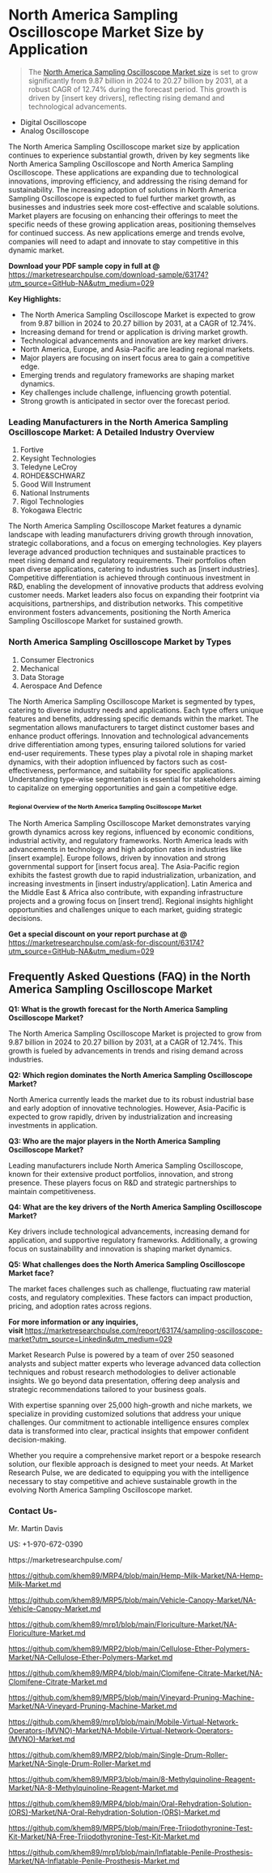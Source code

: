 <h1>North America Sampling Oscilloscope Market&nbsp;Size by Application</h1><blockquote><p>The <a href="https://marketresearchpulse.com/download-sample/63174?utm_source=GitHub-NA&amp;utm_medium=029">North America Sampling Oscilloscope Market size</a> is set to grow significantly from 9.87 billion in 2024 to 20.27 billion by 2031, at a robust CAGR of 12.74% during the forecast period. This growth is driven by [insert key drivers], reflecting rising demand and technological advancements.</p></blockquote><ul><li>Digital Oscilloscope<li> Analog Oscilloscope</li></ul><p>The North America Sampling Oscilloscope market size by application continues to experience substantial growth, driven by key segments like North America Sampling Oscilloscope and North America Sampling Oscilloscope. These applications are expanding due to technological innovations, improving efficiency, and addressing the rising demand for sustainability. The increasing adoption of solutions in North America Sampling Oscilloscope is expected to fuel further market growth, as businesses and industries seek more cost-effective and scalable solutions. Market players are focusing on enhancing their offerings to meet the specific needs of these growing application areas, positioning themselves for continued success. As new applications emerge and trends evolve, companies will need to adapt and innovate to stay competitive in this dynamic market.</p><p><strong>Download your PDF sample copy in full at @ </strong><a href="https://marketresearchpulse.com/download-sample/63174?utm_source=GitHub-NA&amp;utm_medium=029">https://marketresearchpulse.com/download-sample/63174?utm_source=GitHub-NA&amp;utm_medium=029</a></p><p><strong>Key Highlights: </strong></p><ul><li>The North America Sampling Oscilloscope Market is expected to grow from 9.87 billion in 2024 to 20.27 billion by 2031, at a CAGR of 12.74%.</li><li>Increasing demand for trend or application is driving market growth.</li><li>Technological advancements and innovation are key market drivers.</li><li>North America, Europe, and Asia-Pacific are leading regional markets.</li><li>Major players are focusing on insert focus area to gain a competitive edge.</li><li>Emerging trends and regulatory frameworks are shaping market dynamics.</li><li>Key challenges include challenge, influencing growth potential.</li><li>Strong growth is anticipated in sector over the forecast period.</li></ul><h3>Leading Manufacturers in the North America Sampling Oscilloscope Market: A Detailed Industry Overview</h3><ol><li>Fortive</li><li>Keysight Technologies</li><li>Teledyne LeCroy</li><li>ROHDE&SCHWARZ</li><li>Good Will Instrument</li><li>National Instruments</li><li>Rigol Technologies</li><li>Yokogawa Electric</li></ol><div class="flex max-w-full flex-col flex-grow"><div class="min-h-8 text-message flex w-full flex-col items-end gap-2 whitespace-normal break-words [.text-message+&amp;]:mt-5" dir="auto" data-message-author-role="assistant" data-message-id="fd8432e4-4910-450d-b182-61b7bfb0a01f" data-message-model-slug="gpt-4o"><div class="flex w-full flex-col gap-1 empty:hidden first:pt-[3px]"><div class="markdown prose w-full break-words dark:prose-invert light"><p>The North America Sampling Oscilloscope Market features a dynamic landscape with leading manufacturers driving growth through innovation, strategic collaborations, and a focus on emerging technologies. Key players leverage advanced production techniques and sustainable practices to meet rising demand and regulatory requirements. Their portfolios often span diverse applications, catering to industries such as [insert industries]. Competitive differentiation is achieved through continuous investment in R&amp;D, enabling the development of innovative products that address evolving customer needs. Market leaders also focus on expanding their footprint via acquisitions, partnerships, and distribution networks. This competitive environment fosters advancements, positioning the North America Sampling Oscilloscope Market for sustained growth.</p></div></div></div></div><h3>North America Sampling Oscilloscope Market by Types</h3><ol><li>Consumer Electronics<li> Mechanical<li> Data Storage<li> Aerospace And Defence</li></ol><div class="flex max-w-full flex-col flex-grow"><div class="min-h-8 text-message flex w-full flex-col items-end gap-2 whitespace-normal break-words [.text-message+&amp;]:mt-5" dir="auto" data-message-author-role="assistant" data-message-id="084470be-0bb7-4664-bddf-5156b4f41249" data-message-model-slug="gpt-4o-mini"><div class="flex w-full flex-col gap-1 empty:hidden first:pt-[3px]"><div class="markdown prose w-full break-words dark:prose-invert light"><p>The North America Sampling Oscilloscope Market is segmented by types, catering to diverse industry needs and applications. Each type offers unique features and benefits, addressing specific demands within the market. The segmentation allows manufacturers to target distinct customer bases and enhance product offerings. Innovation and technological advancements drive differentiation among types, ensuring tailored solutions for varied end-user requirements. These types play a pivotal role in shaping market dynamics, with their adoption influenced by factors such as cost-effectiveness, performance, and suitability for specific applications. Understanding type-wise segmentation is essential for stakeholders aiming to capitalize on emerging opportunities and gain a competitive edge.</p></div></div></div></div><h3><span style="font-size: 11px;">Regional Overview of the North America Sampling Oscilloscope Market</span></h3><div class="flex max-w-full flex-col flex-grow"><div class="min-h-8 text-message flex w-full flex-col items-end gap-2 whitespace-normal break-words [.text-message+&amp;]:mt-5" dir="auto" data-message-author-role="assistant" data-message-id="e9038762-ce64-4e30-91c9-9bd413514231" data-message-model-slug="gpt-4o-mini"><div class="flex w-full flex-col gap-1 empty:hidden first:pt-[3px]"><div class="markdown prose w-full break-words dark:prose-invert light"><p>The North America Sampling Oscilloscope Market demonstrates varying growth dynamics across key regions, influenced by economic conditions, industrial activity, and regulatory frameworks. North America leads with advancements in technology and high adoption rates in industries like [insert example]. Europe follows, driven by innovation and strong governmental support for [insert focus area]. The Asia-Pacific region exhibits the fastest growth due to rapid industrialization, urbanization, and increasing investments in [insert industry/application]. Latin America and the Middle East &amp; Africa also contribute, with expanding infrastructure projects and a growing focus on [insert trend]. Regional insights highlight opportunities and challenges unique to each market, guiding strategic decisions.</p></div></div></div></div><p><strong>Get a special discount on your report purchase at @ </strong><a href="https://marketresearchpulse.com/ask-for-discount/63174?utm_source=GitHub-NA&amp;utm_medium=029">https://marketresearchpulse.com/ask-for-discount/63174?utm_source=GitHub-NA&amp;utm_medium=029</a></p><h2>Frequently Asked Questions (FAQ) in the North America Sampling Oscilloscope Market</h2><p><strong>Q1: What is the growth forecast for the North America Sampling Oscilloscope Market?</strong></p><p>The North America Sampling Oscilloscope Market is projected to grow from 9.87 billion in 2024 to 20.27 billion by 2031, at a CAGR of 12.74%. This growth is fueled by advancements in trends and rising demand across industries.</p><p><strong>Q2: Which region dominates the North America Sampling Oscilloscope Market?</strong></p><p>North America currently leads the market due to its robust industrial base and early adoption of innovative technologies. However, Asia-Pacific is expected to grow rapidly, driven by industrialization and increasing investments in application.</p><p><strong>Q3: Who are the major players in the North America Sampling Oscilloscope Market?</strong></p><p>Leading manufacturers include North America Sampling Oscilloscope, known for their extensive product portfolios, innovation, and strong presence. These players focus on R&amp;D and strategic partnerships to maintain competitiveness.</p><p><strong>Q4: What are the key drivers of the North America Sampling Oscilloscope Market?</strong></p><p>Key drivers include technological advancements, increasing demand for application, and supportive regulatory frameworks. Additionally, a growing focus on sustainability and innovation is shaping market dynamics.</p><p><strong>Q5: What challenges does the North America Sampling Oscilloscope Market face?</strong></p><p>The market faces challenges such as challenge, fluctuating raw material costs, and regulatory complexities. These factors can impact production, pricing, and adoption rates across regions.</p><p><strong>For more information or any inquiries, visit&nbsp;</strong><a href="https://marketresearchpulse.com/report/63174/sampling-oscilloscope-market?utm_source=Linkedin&utm_medium=029">https://marketresearchpulse.com/report/63174/sampling-oscilloscope-market?utm_source=Linkedin&utm_medium=029</a></p><p>Market Research Pulse is powered by a team of over 250 seasoned analysts and subject matter experts who leverage advanced data collection techniques and robust research methodologies to deliver actionable insights. We go beyond data presentation, offering deep analysis and strategic recommendations tailored to your business goals.</p><p>With expertise spanning over 25,000 high-growth and niche markets, we specialize in providing customized solutions that address your unique challenges. Our commitment to actionable intelligence ensures complex data is transformed into clear, practical insights that empower confident decision-making.</p><p>Whether you require a comprehensive market report or a bespoke research solution, our flexible approach is designed to meet your needs. At Market Research Pulse, we are dedicated to equipping you with the intelligence necessary to stay competitive and achieve sustainable growth in the evolving North America Sampling Oscilloscope market.</p><h3><strong>Contact Us-</strong></h3><p>Mr. Martin Davis</p><p>US: +1-970-672-0390</p><p>https://marketresearchpulse.com/</p><p><a href="https://github.com/khem89/MRP4/blob/main/Hemp-Milk-Market/NA-Hemp-Milk-Market.md">https://github.com/khem89/MRP4/blob/main/Hemp-Milk-Market/NA-Hemp-Milk-Market.md</a></p><p><a href="https://github.com/khem89/MRP5/blob/main/Vehicle-Canopy-Market/NA-Vehicle-Canopy-Market.md">https://github.com/khem89/MRP5/blob/main/Vehicle-Canopy-Market/NA-Vehicle-Canopy-Market.md</a></p><p><a href="https://github.com/khem89/mrp1/blob/main/Floriculture-Market/NA-Floriculture-Market.md">https://github.com/khem89/mrp1/blob/main/Floriculture-Market/NA-Floriculture-Market.md</a></p><p><a href="https://github.com/khem89/MRP2/blob/main/Cellulose-Ether-Polymers-Market/NA-Cellulose-Ether-Polymers-Market.md">https://github.com/khem89/MRP2/blob/main/Cellulose-Ether-Polymers-Market/NA-Cellulose-Ether-Polymers-Market.md</a></p><p><a href="https://github.com/khem89/MRP4/blob/main/Clomifene-Citrate-Market/NA-Clomifene-Citrate-Market.md">https://github.com/khem89/MRP4/blob/main/Clomifene-Citrate-Market/NA-Clomifene-Citrate-Market.md</a></p><p><a href="https://github.com/khem89/MRP5/blob/main/Vineyard-Pruning-Machine-Market/NA-Vineyard-Pruning-Machine-Market.md">https://github.com/khem89/MRP5/blob/main/Vineyard-Pruning-Machine-Market/NA-Vineyard-Pruning-Machine-Market.md</a></p><p><a href="https://github.com/khem89/mrp1/blob/main/Mobile-Virtual-Network-Operators-(MVNO)-Market/NA-Mobile-Virtual-Network-Operators-(MVNO)-Market.md">https://github.com/khem89/mrp1/blob/main/Mobile-Virtual-Network-Operators-(MVNO)-Market/NA-Mobile-Virtual-Network-Operators-(MVNO)-Market.md</a></p><p><a href="https://github.com/khem89/MRP2/blob/main/Single-Drum-Roller-Market/NA-Single-Drum-Roller-Market.md">https://github.com/khem89/MRP2/blob/main/Single-Drum-Roller-Market/NA-Single-Drum-Roller-Market.md</a></p><p><a href="https://github.com/khem89/MRP3/blob/main/8-Methylquinoline-Reagent-Market/NA-8-Methylquinoline-Reagent-Market.md">https://github.com/khem89/MRP3/blob/main/8-Methylquinoline-Reagent-Market/NA-8-Methylquinoline-Reagent-Market.md</a></p><p><a href="https://github.com/khem89/MRP4/blob/main/Oral-Rehydration-Solution-(ORS)-Market/NA-Oral-Rehydration-Solution-(ORS)-Market.md">https://github.com/khem89/MRP4/blob/main/Oral-Rehydration-Solution-(ORS)-Market/NA-Oral-Rehydration-Solution-(ORS)-Market.md</a></p><p><a href="https://github.com/khem89/MRP5/blob/main/Free-Triiodothyronine-Test-Kit-Market/NA-Free-Triiodothyronine-Test-Kit-Market.md">https://github.com/khem89/MRP5/blob/main/Free-Triiodothyronine-Test-Kit-Market/NA-Free-Triiodothyronine-Test-Kit-Market.md</a></p><p><a href="https://github.com/khem89/mrp1/blob/main/Inflatable-Penile-Prosthesis-Market/NA-Inflatable-Penile-Prosthesis-Market.md">https://github.com/khem89/mrp1/blob/main/Inflatable-Penile-Prosthesis-Market/NA-Inflatable-Penile-Prosthesis-Market.md</a></p>
